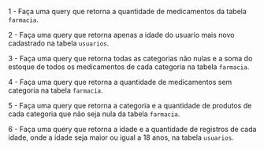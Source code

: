1 - Faça uma query que retorna a quantidade de medicamentos da tabela `farmacia`.

2 - Faça uma query que retorna apenas a idade do usuario mais novo cadastrado na tabela `usuarios`.

3 - Faça uma query que retorna todas as categorias não nulas e a soma do estoque de todos os medicamentos de cada categoria na tabela `farmacia`.

4 - Faça uma query que retorna a quantidade de medicamentos sem categoria na tabela `farmacia`.

5 - Faça uma query que retorna a categoria e a quantidade de produtos de cada categoria que não seja nula da tabela `farmacia`.

6 - Faça uma query que retorna a idade e a quantidade de registros de cada idade, onde a idade seja maior ou igual a 18 anos, na tabela `usuarios`.

